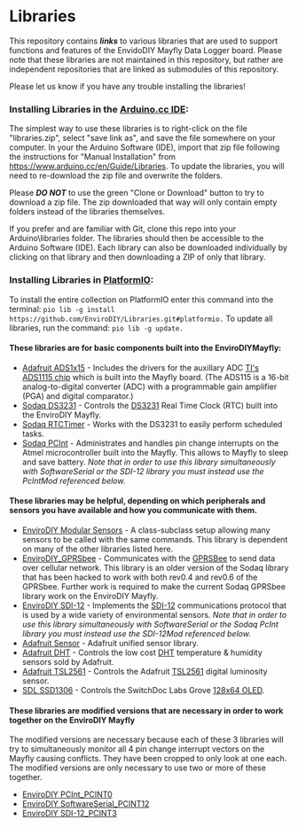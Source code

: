 # Libraries
This repository contains _**links**_ to various libraries that are used to support functions and features of the EnvidoDIY Mayfly Data Logger board.  Please note that these libraries are not maintained in this repository, but rather are independent repositories that are linked as submodules of this repository.

Please let us know if you have any trouble installing the libraries!

### Installing Libraries in the [Arduino.cc IDE](https://www.arduino.cc/en/Main/Software):

The simplest way to use these libraries is to right-click on the file "libraries.zip", select "save link as", and save the file somewhere on your computer.  In your the Arduino Software (IDE), import that zip file following the instructions for "Manual Installation" from https://www.arduino.cc/en/Guide/Libraries.  To update the libraries, you will need to re-download the zip file and overwrite the folders.

Please _**DO NOT**_ to use the green "Clone or Download" button to try to download a zip file.  The zip downloaded that way will only contain empty folders instead of the libraries themselves.

If you prefer and are familiar with Git, clone this repo into your Arduino\libraries folder.  The libraries should then be accessible to the Arduino Software (IDE).  Each library can also be downloaded individually by clicking on that library and then downloading a ZIP of only that library.

### Installing Libraries in [PlatformIO](http://platformio.org/):

To install the entire collection on PlatformIO enter this command into the terminal:
`pio lib -g install https://github.com/EnviroDIY/Libraries.git#platformio.`
To update all libraries, run the command:
`pio lib -g update.`

#### These libraries are for basic components built into the EnviroDIYMayfly:
* [Adafruit ADS1x15](https://github.com/adafruit/Adafruit_ADS1X15) - Includes the drivers for the auxillary ADC [TI's ADS1115 chip](http://www.ti.com/product/ADS1115) which is built into the Mayfly board. (The ADS115 is a 16-bit analog-to-digital converter (ADC) with a programmable gain amplifier (PGA) and digital comparator.)
* [Sodaq DS3231](https://github.com/SodaqMoja/Sodaq_DS3231) - Controls the [DS3231](https://www.maximintegrated.com/en/products/digital/real-time-clocks/DS3231.html) Real Time Clock (RTC) built into the EnviroDIY Mayfly.
* [Sodaq RTCTimer](https://github.com/SodaqMoja/RTCTimer) - Works with the DS3231 to easily perform scheduled tasks.
* [Sodaq PCInt](https://github.com/SodaqMoja/Sodaq_PcInt) - Administrates and handles pin change interrupts on the Atmel microcontroller built into the Mayfly.  This allows to Mayfly to sleep and save battery.  _Note that in order to use this library simultaneously with SoftwareSerial or the SDI-12 library you must instead use the PcIntMod referenced below._

#### These libraries may be helpful, depending on which peripherals and sensors you have available and how you communicate with them.
* [EnviroDIY Modular Sensors](https://github.com/EnviroDIY/ModularSensors) - A class-subclass setup allowing many sensors to be called with the same commands.  This library is dependent on many of the other libraries listed here.
* [EnviroDIY_GPRSbee](https://github.com/EnviroDIY/GPRSbeeMod/tree/v1.2_hacked) - Communicates with the [GPRSBee](https://www.seeedstudio.com/GPRSbee-rev.-6-p-2445.html#) to send data over cellular network.  This library is an older version of the Sodaq library that has been hacked to work with both rev0.4 and rev0.6 of the GPRSbee.  Further work is required to make the current Sodaq GPRSbee library work on the EnviroDIY Mayfly.
* [EnviroDIY SDI-12](https://github.com/EnviroDIY/Arduino-SDI-12) - Implements the [SDI-12](https://en.wikipedia.org/wiki/SDI-12) communications protocol that is used by a wide variety of environmental sensors.  _Note that in order to use this library simultaneously with SoftwareSerial or the Sodaq PcInt library you must instead use the SDI-12Mod referenced below._
* [Adafruit Sensor](https://github.com/adafruit/Adafruit_Sensor) - Adafruit unified sensor library.
* [Adafruit DHT](https://github.com/adafruit/DHT-sensor-library) - Controls the low cost [DHT](https://www.adafruit.com/products/385) temperature & humidity sensors sold by Adafruit.
* [Adafruit TSL2561](https://github.com/Adafruit/TSL2561-Arduino-Library/) - Controls the Adafruit [TSL2561](https://www.adafruit.com/products/439) digital luminosity sensor.
* [SDL SSD1306](https://github.com/switchdoclabs/SDL_Arduino_SSD1306)  - Controls the SwitchDoc Labs Grove [128x64 OLED](http://store.switchdoc.com/grove-128x64-i2c-oled-board-for-arduino-and-raspberry-pi/).

#### These libraries are modified versions that are necessary in order to work together on the EnviroDIY Mayfly

The modified versions are necessary because each of these 3 libraries will try to simultaneously monitor all 4 pin change interrupt vectors on the Mayfly causing conflicts.  They have been cropped to only look at one each.  The modified versions are only necessary to use two or more of these together.
* [EnviroDIY PCInt_PCINT0](https://github.com/EnviroDIY/PcIntMod)
* [EnviroDIY SoftwareSerial_PCINT12](https://github.com/EnviroDIY/SoftwareSerialMod)
* [EnviroDIY SDI-12_PCINT3](https://github.com/EnviroDIY/Arduino-SDI-12/tree/Mayfly)
